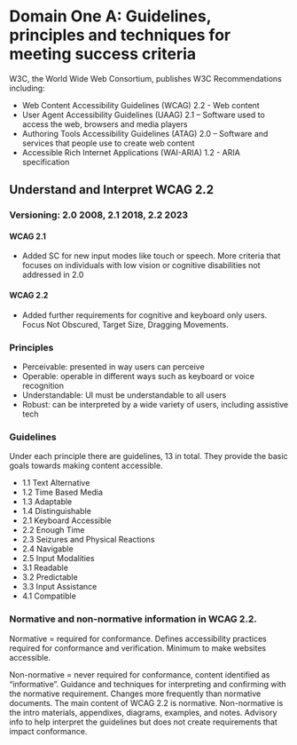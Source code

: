 # Domain One A: Guidelines, principles and techniques for meeting success criteria 

W3C, the World Wide Web Consortium, publishes W3C Recommendations including: 
- 	Web Content Accessibility Guidelines (WCAG) 2.2 - Web content
- 	User Agent Accessibility Guidelines (UAAG) 2.1 – Software used to access the web, browsers and media players
- 	Authoring Tools Accessibility Guidelines (ATAG) 2.0 – Software and services that people use to create web content
- 	Accessible Rich Internet Applications (WAI-ARIA) 1.2 - ARIA specification

## Understand and Interpret WCAG 2.2

### Versioning: 2.0 2008, 2.1 2018, 2.2 2023
#### WCAG 2.1
- 	Added SC for new input modes like touch or speech. More criteria that focuses on individuals with low vision or cognitive disabilities not addressed in 2.0 
#### WCAG 2.2 
- 	Added further requirements for cognitive and keyboard only users. Focus Not Obscured, Target Size, Dragging  Movements.
### Principles 
- 	Perceivable: presented in  way users can perceive
- 	Operable: operable in different ways such as keyboard or voice recognition
- 	Understandable: UI must be understandable to all users
- 	Robust: can be interpreted by a wide variety of users, including assistive tech 
### Guidelines
Under each principle there are guidelines, 13 in total. They provide the basic goals towards making content accessible.
- 	1.1 Text Alternative
- 	1.2 Time Based Media
- 	1.3 Adaptable
- 	1.4 Distinguishable
- 	2.1 Keyboard Accessible
- 	2.2 Enough Time
- 	2.3 Seizures and Physical Reactions
- 	2.4 Navigable
- 	2.5 Input Modalities
- 	3.1 Readable
- 	3.2 Predictable
- 	3.3 Input Assistance
- 	4.1 Compatible

### Normative and non-normative information in WCAG 2.2.
Normative = required for conformance. 
Defines accessibility practices required for conformance and verification. Minimum to make websites accessible. 

Non-normative = never required for conformance, content identified as “informative”. 
Guidance and techniques for interpreting and confirming with the normative requirement. Changes more frequently than normative documents. 
The main content of WCAG 2.2 is normative. Non-normative is the intro materials, appendixes, diagrams, examples, and notes. Advisory info to help interpret the guidelines but does not create requirements that impact conformance. 

